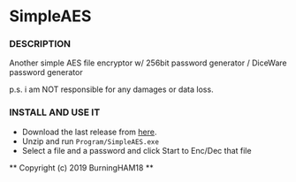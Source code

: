# SimpleAES

### DESCRIPTION 

Another simple AES file encryptor w/ 256bit password generator / DiceWare password generator

p.s. i am NOT responsible for any damages or data loss.

### INSTALL AND USE IT

- Download the last release from [here](https://github.com/BurningHAM18/SimpleAES).
- Unzip and run 
`
Program/SimpleAES.exe
`
- Select a file and a password and click Start to Enc/Dec that file

** Copyright (c) 2019 BurningHAM18  **
